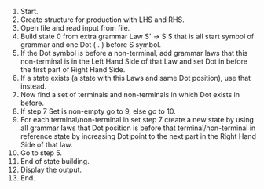 1. Start.
2. Create structure for production with LHS and RHS.
3. Open file and read input from file.
4. Build state 0 from extra grammar Law S' -> S $ that is all start symbol of grammar and one Dot ( . ) before S symbol.
5. If the Dot symbol is before a non-terminal, add grammar laws that this non-terminal is in the Left Hand Side of that Law and set Dot in before the first part of Right Hand Side.
6. If a state exists (a state with this Laws and same Dot position), use that instead.
7. Now find a set of terminals and non-terminals in which Dot exists in before.
8. If step 7 Set is non-empty go to 9, else go to 10.
9. For each terminal/non-terminal in set step 7 create a new state by using all grammar laws that Dot position is before that terminal/non-terminal in reference state by increasing Dot point to the next part in the Right Hand Side of that law.
10. Go to step 5.
11. End of state building.
12. Display the output.
13. End.
